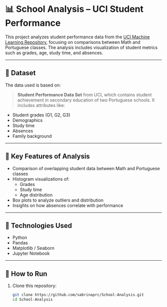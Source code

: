 # 📊 School Analysis – UCI Student Performance

This project analyzes student performance data from the [UCI Machine Learning Repository](https://archive.ics.uci.edu/), focusing on comparisons between Math and Portuguese classes. The analysis includes visualization of student metrics such as grades, age, study time, and absences.

---

## 📝 Dataset

The data used is based on:

> **Student Performance Data Set** from UCI, which contains student achievement in secondary education of two Portuguese schools. It includes attributes like:
- Student grades (G1, G2, G3)
- Demographics
- Study time
- Absences
- Family background

---

## 📌 Key Features of Analysis

- Comparison of overlapping student data between Math and Portuguese classes
- Histogram visualizations of:
  - Grades
  - Study time
  - Age distribution
- Box plots to analyze outliers and distribution
- Insights on how absences correlate with performance

---

## 🧪 Technologies Used

- Python
- Pandas
- Matplotlib / Seaborn
- Jupyter Notebook

---

## 🚀 How to Run

1. Clone this repository:
   ```bash
   git clone https://github.com/sabrinaprc/School-Analysis.git
   cd School-Analysis
